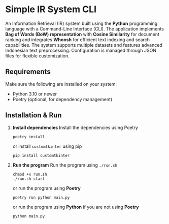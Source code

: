 # Simple IR System CLI

An Information Retrieval (IR) system built using the **Python** programming language with a Command-Line Interface (CLI). The application implements **Bag of Words (BoW) representation** with **Cosine Similarity** for document ranking and integrates **Whoosh** for efficient text indexing and search capabilities. The system supports multiple datasets and features advanced Indonesian text preprocessing. Configuration is managed through JSON files for flexible customization.

## Requirements

Make sure the following are installed on your system:
- Python 3.10 or newer  
- Poetry (optional, for dependency management)

## Installation & Run

1. **Install dependencies**
    Install the dependencies using Poetry
    ```shell
    poetry install
    ```
    or install `customtkinter` using pip
    ```
    pip install customtkinter
    ```

2. **Run the program**
    Run the program using `./run.sh`
    ```shell
    chmod +x run.sh
    ./run.sh start
    ```
    or run the program using **Poetry**
    ```shell
    poetry run python main.py
    ```
    or run the program using **Python** if you are not using **Poetry**
    ```shell
    python main.py